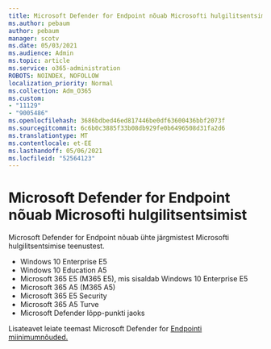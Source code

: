 ```yaml
---
title: Microsoft Defender for Endpoint nõuab Microsofti hulgilitsentsimist
ms.author: pebaum
author: pebaum
manager: scotv
ms.date: 05/03/2021
ms.audience: Admin
ms.topic: article
ms.service: o365-administration
ROBOTS: NOINDEX, NOFOLLOW
localization_priority: Normal
ms.collection: Adm_O365
ms.custom:
- "11129"
- "9005486"
ms.openlocfilehash: 3686bdbed46ed817446be0df63600436bbf2073f
ms.sourcegitcommit: 6c6b0c3885f33b08db929fe0b6496508d31fa2d6
ms.translationtype: MT
ms.contentlocale: et-EE
ms.lasthandoff: 05/06/2021
ms.locfileid: "52564123"
---
```

# <a name="microsoft-defender-for-endpoint-requires-microsoft-volume-licensing"></a>Microsoft Defender for Endpoint nõuab Microsofti hulgilitsentsimist

Microsoft Defender for Endpoint nõuab ühte järgmistest Microsofti hulgilitsentsimise teenustest.

- Windows 10 Enterprise E5
- Windows 10 Education A5
- Microsoft 365 E5 (M365 E5), mis sisaldab Windows 10 Enterprise E5
- Microsoft 365 A5 (M365 A5)
- Microsoft 365 E5 Security
- Microsoft 365 A5 Turve
- Microsoft Defender lõpp-punkti jaoks

Lisateavet leiate teemast Microsoft Defender for [Endpointi miinimumnõuded.](https://docs.microsoft.com/microsoft-365/security/defender-endpoint/minimum-requirements)